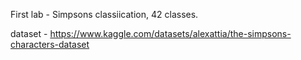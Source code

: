 First lab - Simpsons classiication, 42 classes.

dataset - https://www.kaggle.com/datasets/alexattia/the-simpsons-characters-dataset